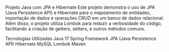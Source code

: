 Projeto Java com JPA e Hibernate
Este projeto demonstra o uso de JPA (Java Persistence API) e Hibernate para o mapeamento de entidades, importação de dados e operações CRUD em um banco de dados relacional. Além disso, o projeto utiliza Lombok para reduzir a verbosidade do código, facilitando a criação de getters, setters, e outros métodos comuns.

Tecnologias Utilizadas
Java 17
Spring Framework
JPA (Java Persistence API)
Hibernate
MySQL
Lombok
Maven
